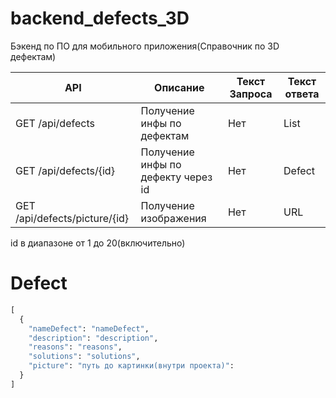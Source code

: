 # backend_defects_3D
Бэкенд по ПО для мобильного приложения(Справочник по 3D дефектам)

| API | Описание | Текст Запроса | Текст ответа |
| --- | -------- | ------------- | ------------ |
| GET /api/defects | Получение инфы по дефектам | Нет | List<Defect> |
| GET /api/defects/{id} | Получение инфы по дефекту через id | Нет | Defect |
| GET /api/defects/picture/{id} | Получение изображения | Нет | URL |

id в диапазоне от 1 до 20(включительно)

# Defect

```py
[
  {
    "nameDefect": "nameDefect",
    "description": "description",
    "reasons": "reasons",
    "solutions": "solutions",
    "picture": "путь до картинки(внутри проекта)":
  }
]
```
